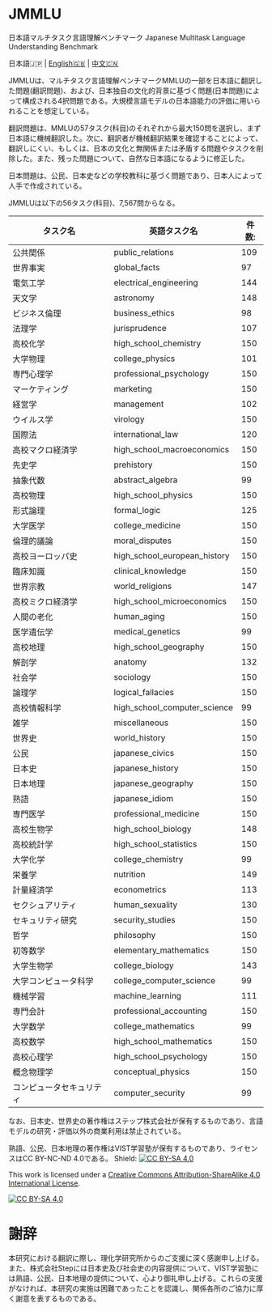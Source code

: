 # JMMLU
日本語マルチタスク言語理解ベンチマーク Japanese Multitask Language Understanding Benchmark

日本語🇯🇵 | [English🇬🇧](readme_en.md) | [中文🇨🇳](readme_ch.md)

JMMLUは、マルチタスク言語理解ベンチマークMMLUの一部を日本語に翻訳した問題(翻訳問題)、および、日本独自の文化的背景に基づく問題(日本問題)によって構成される4択問題である。大規模言語モデルの日本語能力の評価に用いられることを想定している。

翻訳問題は、MMLUの57タスク(科目)のそれぞれから最大150問を選択し、まず日本語に機械翻訳した。次に、翻訳者が機械翻訳結果を確認することによって、翻訳しにくい、もしくは、日本の文化と無関係または矛盾する問題やタスクを削除した。また、残った問題について、自然な日本語になるように修正した。

日本問題は、公民、日本史などの学校教科に基づく問題であり、日本人によって人手で作成されている。

JMMLUは以下の56タスク(科目)、7,567問からなる。

| タスク名 | 英語タスク名 | 件数: |
|---|---|---|
| 公共関係 | public_relations | 109 |
| 世界事実 | global_facts | 97 |
| 電気工学 | electrical_engineering | 144 |
| 天文学 | astronomy | 148 |
| ビジネス倫理 | business_ethics | 98 |
| 法理学 | jurisprudence | 107 |
| 高校化学 | high_school_chemistry | 150 |
| 大学物理 | college_physics | 101 |
| 専門心理学 | professional_psychology | 150 |
| マーケティング | marketing | 150 |
| 経営学 | management | 102 |
| ウイルス学 | virology | 150 |
| 国際法 | international_law | 120 |
| 高校マクロ経済学 | high_school_macroeconomics | 150 |
| 先史学 | prehistory | 150 |
| 抽象代数 | abstract_algebra | 99 |
| 高校物理 | high_school_physics | 150 |
| 形式論理 | formal_logic | 125 |
| 大学医学 | college_medicine | 150 |
| 倫理的議論 | moral_disputes | 150 |
| 高校ヨーロッパ史 | high_school_european_history | 150 |
| 臨床知識 | clinical_knowledge | 150 |
| 世界宗教 | world_religions | 147 |
| 高校ミクロ経済学 | high_school_microeconomics | 150 |
| 人間の老化 | human_aging | 150 |
| 医学遺伝学 | medical_genetics | 99 |
| 高校地理 | high_school_geography | 150 |
| 解剖学 | anatomy | 132 |
| 社会学 | sociology | 150 |
| 論理学 | logical_fallacies | 150 |
| 高校情報科学 | high_school_computer_science | 99 |
| 雑学 | miscellaneous | 150 |
| 世界史 | world_history | 150 |
|公民|japanese_civics|150|
|日本史|japanese_history|150|
|日本地理|japanese_geography|150|
|熟語|japanese_idiom|150|
| 専門医学 | professional_medicine | 150 |
| 高校生物学 | high_school_biology | 148 |
| 高校統計学 | high_school_statistics | 150 |
| 大学化学 | college_chemistry | 99 |
| 栄養学 | nutrition | 149 |
| 計量経済学 | econometrics | 113 |
| セクシュアリティ | human_sexuality | 130 |
| セキュリティ研究 | security_studies | 150 |
| 哲学 | philosophy | 150 |
| 初等数学 | elementary_mathematics | 150 |
| 大学生物学 | college_biology | 143 |
| 大学コンピュータ科学 | college_computer_science | 99 |
| 機械学習 | machine_learning | 111 |
| 専門会計 | professional_accounting | 150 |
| 大学数学 | college_mathematics | 99 |
| 高校数学 | high_school_mathematics | 150 |
| 高校心理学 | high_school_psychology | 150 |
| 概念物理学 | conceptual_physics | 150 |
| コンピュータセキュリティ | computer_security | 99 |

なお、日本史、世界史の著作権はステップ株式会社が保有するものであり、言語モデルの研究・評価以外の商業利用は禁止されている。

熟語、公民、日本地理の著作権はVIST学習塾が保有するものであり、ライセンスはCC BY-NC-ND 4.0である。
Shield: [![CC BY-SA 4.0][cc-by-sa-shield]][cc-by-sa]

This work is licensed under a
[Creative Commons Attribution-ShareAlike 4.0 International License][cc-by-sa].

[![CC BY-SA 4.0][cc-by-sa-image]][cc-by-sa]

[cc-by-sa]: http://creativecommons.org/licenses/by-sa/4.0/
[cc-by-sa-image]: https://licensebuttons.net/l/by-sa/4.0/88x31.png
[cc-by-sa-shield]: https://img.shields.io/badge/License-CC%20BY--SA%204.0-lightgrey.svg
# 謝辞

本研究における翻訳に際し、理化学研究所からのご支援に深く感謝申し上げる。また、株式会社Stepには日本史及び社会史の内容提供について、VIST学習塾には熟語、公民、日本地理の提供について、心より御礼申し上げる。これらの支援がなければ、本研究の実施は困難であったことを認識し、関係各所のご協力に厚く謝意を表するものである。

